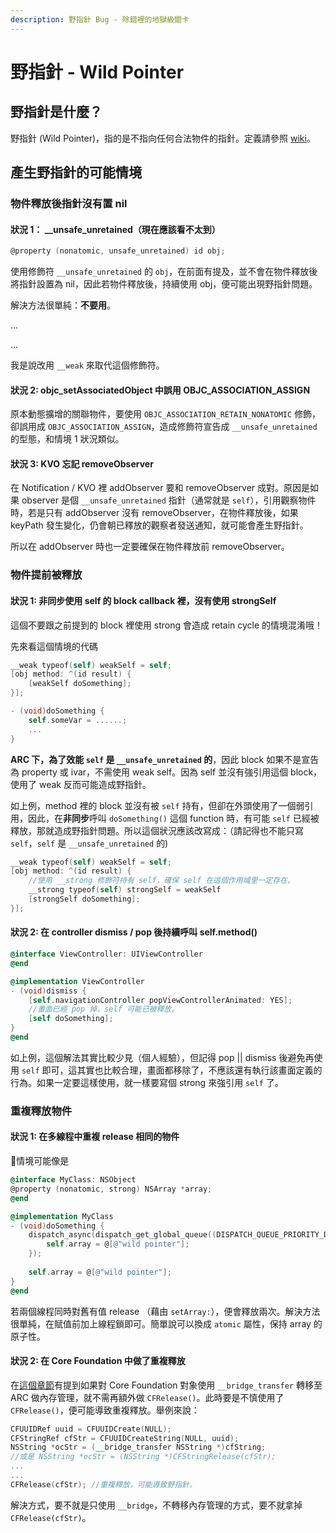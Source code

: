 ```yaml
---
description: 野指針 Bug - 除錯裡的地獄級關卡
---
```


# 野指針 - Wild Pointer

## 野指針是什麼？

野指針 \(Wild Pointer\)，指的是不指向任何合法物件的指針。定義請參照 [wiki](https://zh.wikipedia.org/wiki/%E8%BF%B7%E9%80%94%E6%8C%87%E9%92%88)。

## 產生野指針的可能情境

### 物件釋放後指針沒有置 nil

#### 狀況 1： \_\_unsafe\_unretained（現在應該看不太到）

```objectivec
@property (nonatomic, unsafe_unretained) id obj;
```

使用修飾符 `__unsafe_unretained` 的 `obj`，在前面有提及，並不會在物件釋放後將指針設置為 nil，因此若物件釋放後，持續使用 obj，便可能出現野指針問題。

解決方法很單純：**不要用**。

...

...

我是說改用 `__weak` 來取代這個修飾符。

#### 狀況 2: objc\_setAssociatedObject 中誤用 OBJC\_ASSOCIATION\_ASSIGN 

原本動態擴增的關聯物件，要使用 `OBJC_ASSOCIATION_RETAIN_NONATOMIC` 修飾，卻誤用成 `OBJC_ASSOCIATION_ASSIGN`，造成修飾符宣告成 `__unsafe_unretained` 的型態，和情境 1 狀況類似。

#### 狀況 3: KVO 忘記 removeObserver

在 Notification / KVO 裡 addObserver 要和 removeObserver 成對。原因是如果 observer 是個 `__unsafe_unretained` 指針（通常就是 `self`），引用觀察物件時，若是只有 addObserver 沒有 removeObserver，在物件釋放後，如果 keyPath 發生變化，仍會朝已釋放的觀察者發送通知，就可能會產生野指針。

所以在 addObserver 時也一定要確保在物件釋放前 removeObserver。

### 物件提前被釋放

#### 狀況 1: 非同步使用 self 的 block callback 裡，沒有使用 strongSelf

這個不要跟之前提到的 block 裡使用 strong 會造成 retain cycle 的情境混淆哦！

先來看這個情境的代碼

```objectivec
__weak typeof(self) weakSelf = self;
[obj method: ^(id result) {
    [weakSelf doSomething];
}];

- (void)doSomething {
    self.someVar = ......;
    ...
}
```

**ARC 下，為了效能 `self` 是 `__unsafe_unretained` 的**，因此 block 如果不是宣告為 property 或 ivar，不需使用 weak self。因為 self 並沒有強引用這個 block，使用了 weak 反而可能造成野指針。

如上例，method 裡的 block 並沒有被 `self` 持有，但卻在外頭使用了一個弱引用，因此，在**非同步**呼叫 `doSomething()` 這個 function 時，有可能 `self`  已經被釋放，那就造成野指針問題。所以這個狀況應該改寫成：（請記得也不能只寫 `self`，`self` 是 `__unsafe_unretained` 的\)

```objectivec
__weak typeof(self) weakSelf = self;
[obj method: ^(id result) {
    //使用 __strong 修飾符持有 self，確保 self 在這個作用域里一定存在。
    __strong typeof(self) strongSelf = weakSelf
    [strongSelf doSomething];
}];
```

#### 狀況 2: 在 controller dismiss / pop 後持續呼叫 self.method\(\)

```objectivec
@interface ViewController: UIViewController
@end

@implementation ViewController
- (void)dismiss {
    [self.navigationController popViewControllerAnimated: YES];
    //畫面已經 pop 掉，self 可能已被釋放。
    [self doSomething];
}
@end
```

如上例，這個解法其實比較少見（個人經驗），但記得 pop \|\| dismiss 後避免再使用 `self` 即可，這其實也比較合理，畫面都移除了，不應該還有執行該畫面定義的行為。如果一定要這樣使用，就一樣要寫個 strong 來強引用 `self` 了。

### 重複釋放物件

#### 狀況 1: 在多線程中重複 release 相同的物件

情境可能像是

```objectivec
@interface MyClass: NSObject
@property (nonatomic, strong) NSArray *array;
@end

@implementation MyClass
- (void)doSomething {
    dispatch_async(dispatch_get_global_queue((DISPATCH_QUEUE_PRIORITY_DEFAULT, 0), ^{
        self.array = @[@"wild pointer"];
    });
    
    self.array = @[@"wild pointer"];
}
@end
```

若兩個線程同時對舊有值 release （藉由 `setArray:`），便會釋放兩次。解決方法很單純，在賦值前加上線程鎖即可。簡單說可以換成 `atomic` 屬性，保持 array 的原子性。

#### 狀況 2: 在 Core Foundation 中做了重複釋放

在[這個章節](../arc-core-foundation.md)有提到如果對 Core Foundation 對象使用 `__bridge_transfer` 轉移至 ARC 做內存管理，就不需再額外做 `CFRelease()`。此時要是不慎使用了 `CFRelease()`，便可能導致重複釋放。舉例來說：

```objectivec
CFUUIDRef uuid = CFUUIDCreate(NULL);
CFStringRef cfStr = CFUUIDCreateString(NULL, uuid);
NSString *ocStr = (__bridge_transfer NSString *)cfString;
//或是 NSString *ocStr = (NSString *)CFStringRelease(cfStr);
...
...
CFRelease(cfStr); //重複釋放，可能導致野指針。
```

解決方式，要不就是只使用 `__bridge`，不轉移內存管理的方式，要不就拿掉 `CFRelease(cfStr)`。

